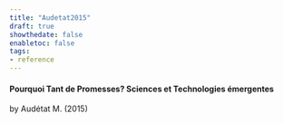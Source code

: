 ```yaml
---
title: "Audetat2015"
draft: true
showthedate: false
enabletoc: false
tags:
- reference
---
```


#### **Pourquoi Tant de Promesses? Sciences et Technologies émergentes**     
by Audétat M. (2015)         


